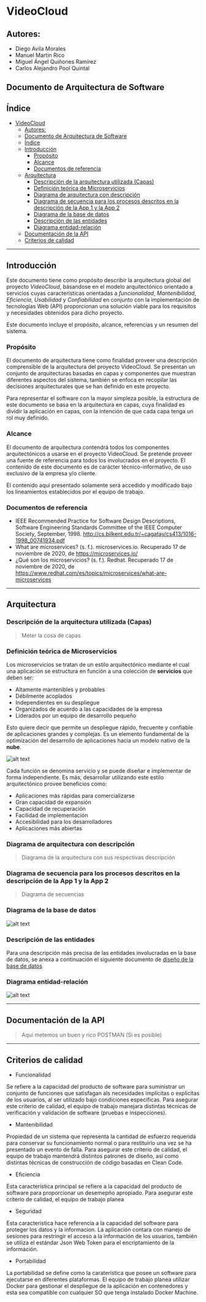 # VideoCloud

## Autores:
- Diego Avila Morales
- Manuel Martin Rico
- Miguel Ángel Quiñones Ramírez
- Carlos Alejandro Pool Quintal

## Documento de Arquitectura de Software

## Índice
- [VideoCloud](#videocloud)
  - [Autores:](#autores)
  - [Documento de Arquitectura de Software](#documento-de-arquitectura-de-software)
  - [Índice](#índice)
  - [Introducción](#introducción)
    - [Propósito](#propósito)
    - [Alcance](#alcance)
    - [Documentos de referencia](#documentos-de-referencia)
  - [Arquitectura](#arquitectura)
    - [Descripción de la arquitectura utilizada (Capas)](#descripción-de-la-arquitectura-utilizada-capas)
    - [Definición teórica de Microservicios](#definición-teórica-de-microservicios)
    - [Diagrama de arquitectura con descripción](#diagrama-de-arquitectura-con-descripción)
    - [Diagrama de secuencia para los procesos descritos en la descripción de la App 1 y la App 2](#diagrama-de-secuencia-para-los-procesos-descritos-en-la-descripción-de-la-app-1-y-la-app-2)
    - [Diagrama de la base de datos](#diagrama-de-la-base-de-datos)
    - [Descripción de las entidades](#descripción-de-las-entidades)
    - [Diagrama entidad-relación](#diagrama-entidad-relación)
  - [Documentación de la API](#documentación-de-la-api)
  - [Criterios de calidad](#criterios-de-calidad)

---

## Introducción

Este documento tiene como propósito describir la arquitectura global del proyecto *VideoCloud*, básandose en el modelo arquitectónico orientado a servicios cuyas características orientadas a *funcionalidad*, *Mantenibilidad*, *Eficiencia*, *Usabilidad* y *Confiabilidad* en conjunto con la implementación de tecnologías Web (API) proporcionan una solución viable para los requisitos y necesidades obtenidos para dicho proyecto.

Este documento incluye el propósito, alcance, referencias y un resumen del sistema.

### Propósito

El documento de arquitectura tiene como finalidad proveer una descripción comprensible de la arquitectura del proyecto VideoCloud. Se presentan un conjunto de arquitecturas basadas en capas y componentes que muestran diferentes aspectos del sistema, también se enfoca en recopilar las decisiones arquitecturales que se han definido en este proyecto.

Para representar el software con la mayor simpleza posible, la estructura de este documento se basa en la arquitectura en capas, cuya finalidad es dividir la aplicación en capas, con la intención de que cada capa tenga un rol muy definido.

### Alcance

El documento de arquitectura contendrá todos los componentes arquitectónicos a usarse en el proyecto VideoCloud. Se pretende proveer una fuente de referencia para todos los involucrados en el proyecto. El contenido de este documento es de carácter técnico-informativo, de uso exclusivo de la empresa y/o cliente.

El contenido aquí presentado solamente será accedido y modificado bajo los lineamientos establecidos por el equipo de trabajo.

### Documentos de referencia

- IEEE Recommended Practice for Software Design Descriptions, Software Engineering Standards Committee of the IEEE Computer Society, September, 1998. http://cs.bilkent.edu.tr/~cagatay/cs413/1016-1998_00741934.pdf  
- What are microservices? (s. f.). microservices.io. Recuperado 17 de noviembre de 2020, de https://microservices.io/
- ¿Qué son los microservicios? (s. f.). Redhat. Recuperado 17 de noviembre de 2020, de https://www.redhat.com/es/topics/microservices/what-are-microservices

---

## Arquitectura

### Descripción de la arquitectura utilizada (Capas)

> Meter la cosa de capas

### Definición teórica de Microservicios

Los microservicios se tratan de un estilo arquitectónico mediante el cual una aplicación se estructura en función a una colección de **servicios** que deben ser:
* Altamente mantenibles y probables
* Débilmente acoplados
* Independientes en su despliegue
* Organizados de acuerdo a las capacidades de la empresa
* Liderados por un equipo de desarrollo pequeño

Esto quiere decir que permite un despliegue rápido, frecuente y confiable de aplicaciones grandes y complejas. Es un elemento fundamental de la optimización del desarrollo de aplicaciones hacia un modelo nativo de la **nube**.

![alt text](resources/microservices.png "Arquitectura de Microservicios")

Cada función se denomina servicio y se puede diseñar e implementar de forma independiente. Es más, desarrollar utilizando este estilo arquitectónico provee beneficios como:
* Aplicaciones más rápidas para comercializarse
* Gran capacidad de expansión
* Capacidad de recuperación 
* Facilidad de implementación
* Accesibilidad para los desarrolladores
* Aplicaciones más abiertas

### Diagrama de arquitectura con descripción

> Diagrama de la arquitectura con sus respectivas descripción

### Diagrama de secuencia para los procesos descritos en la descripción de la App 1 y la App 2

> Diagrama de secuencias

### Diagrama de la base de datos

![alt text](resources/StreamServiceAPI.png "Diagrama de la base de datos para SongCloud")

### Descripción de las entidades

Para una descripción más precisa de las entidades involucradas en la base de datos, se anexa a continuación el siguiente documento de [diseño de la base de datos](https://docs.google.com/document/d/1nUIwVgMMC-rgfiYJIb37Z4NiLlI71eAl7fttU49Pfq0/edit?usp=sharing)

### Diagrama entidad-relación

![alt text](resources/Diagrama%20ER.png "Diagrama entidad-relación para SongCloud")

---

## Documentación de la API

> Aquí metemos un buen y rico POSTMAN (Si es posible)

---

## Criterios de calidad

- Funcionalidad

Se refiere a la capacidad del producto de software para suministrar un conjunto de funciones que satisfagan als necesidades implícitas o explícitas de los usuarios, al ser utilizado bajo condiciones específicas.
Para asegurar este criterio de calidad, el equipo de trabajo manejara distintas técnicas de verificación y validación de software (pruebas e inspecciones).

- Mantenibilidad

Propiedad de un sistema que representa la cantidad de esfuerzo requerida para conservar su funcionamiento normal o para restituirlo una vez se ha presentado un evento de falla.
Para asegurar este criterio de calidad, el equipo de trabajo mantendrá distintos patrones de diseño, así como distintas técnicas de construcción de código basadas en Clean Code.

- Eficiencia

Esta característica principal se refiere a la capacidad del producto de software para proporcionar un desemepño apropiado.
Para asegurar este criterio de calidad, el equipo de trabajo planea 

- Seguridad

Esta caracteristica hace referencia a la capacidad del software para proteger los datos y la informacion.
La aplicación contara con manejo de sesiones para restringir el acceso a la información de los usuarios, también se utiliza el estándar Json Web Token para el encriptamiento de la información.

- Portabilidad

La portabilidad se define como la caraterística que posee un software para ejecutarse en diferentes plataformas.
El equipo de trabajo planea utilizar Docker para gestionar el despliegue de la aplicación en contenedores y esta sea compatible con cualquier SO que tenga instalado Docker Machine.